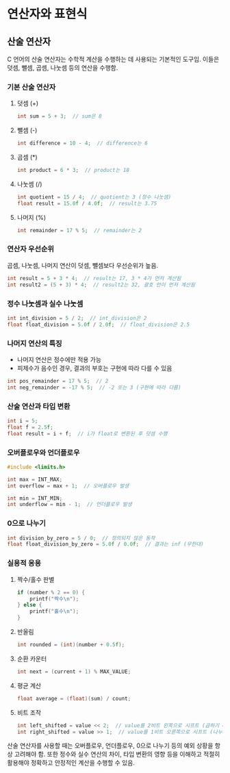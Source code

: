 # 연산자와 표현식

## 산술 연산자

C 언어의 산술 연산자는 수학적 계산을 수행하는 데 사용되는 기본적인 도구임. 이들은 덧셈, 뺄셈, 곱셈, 나눗셈 등의 연산을 수행함.

### 기본 산술 연산자

1. 덧셈 (+)

   ```c
   int sum = 5 + 3;  // sum은 8
   ```

2. 뺄셈 (-)

   ```c
   int difference = 10 - 4;  // difference는 6
   ```

3. 곱셈 (*)

   ```c
   int product = 6 * 3;  // product는 18
   ```

4. 나눗셈 (/)

   ```c
   int quotient = 15 / 4;  // quotient는 3 (정수 나눗셈)
   float result = 15.0f / 4.0f;  // result는 3.75
   ```

5. 나머지 (%)

   ```c
   int remainder = 17 % 5;  // remainder는 2
   ```

### 연산자 우선순위

곱셈, 나눗셈, 나머지 연산이 덧셈, 뺄셈보다 우선순위가 높음.

```c
int result = 5 + 3 * 4;  // result는 17, 3 * 4가 먼저 계산됨
int result2 = (5 + 3) * 4;  // result2는 32, 괄호 안이 먼저 계산됨
```

### 정수 나눗셈과 실수 나눗셈

```c
int int_division = 5 / 2;  // int_division은 2
float float_division = 5.0f / 2.0f;  // float_division은 2.5
```

### 나머지 연산의 특징

- 나머지 연산은 정수에만 적용 가능
- 피제수가 음수인 경우, 결과의 부호는 구현에 따라 다를 수 있음

```c
int pos_remainder = 17 % 5;  // 2
int neg_remainder = -17 % 5;  // -2 또는 3 (구현에 따라 다름)
```

### 산술 연산과 타입 변환

```c
int i = 5;
float f = 2.5f;
float result = i + f;  // i가 float로 변환된 후 덧셈 수행
```

### 오버플로우와 언더플로우

```c
#include <limits.h>

int max = INT_MAX;
int overflow = max + 1;  // 오버플로우 발생

int min = INT_MIN;
int underflow = min - 1;  // 언더플로우 발생
```

### 0으로 나누기

```c
int division_by_zero = 5 / 0;  // 정의되지 않은 동작
float float_division_by_zero = 5.0f / 0.0f;  // 결과는 inf (무한대)
```

### 실용적 응용

1. 짝수/홀수 판별

   ```c
   if (number % 2 == 0) {
       printf("짝수\n");
   } else {
       printf("홀수\n");
   }
   ```

2. 반올림

   ```c
   int rounded = (int)(number + 0.5f);
   ```

3. 순환 카운터

   ```c
   int next = (current + 1) % MAX_VALUE;
   ```

4. 평균 계산

   ```c
   float average = (float)(sum) / count;
   ```

5. 비트 조작

   ```c
   int left_shifted = value << 2;  // value를 2비트 왼쪽으로 시프트 (곱하기 4와 동일)
   int right_shifted = value >> 1;  // value를 1비트 오른쪽으로 시프트 (나누기 2와 동일)
   ```

산술 연산자를 사용할 때는 오버플로우, 언더플로우, 0으로 나누기 등의 예외 상황을 항상 고려해야 함. 또한 정수와 실수 연산의 차이, 타입 변환의 영향 등을 이해하고 적절히 활용해야 정확하고 안정적인 계산을 수행할 수 있음.
